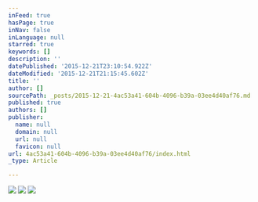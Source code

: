 ```yaml
---
inFeed: true
hasPage: true
inNav: false
inLanguage: null
starred: true
keywords: []
description: ''
datePublished: '2015-12-21T23:10:54.922Z'
dateModified: '2015-12-21T21:15:45.602Z'
title: ''
author: []
sourcePath: _posts/2015-12-21-4ac53a41-604b-4096-b39a-03ee4d40af76.md
published: true
authors: []
publisher:
  name: null
  domain: null
  url: null
  favicon: null
url: 4ac53a41-604b-4096-b39a-03ee4d40af76/index.html
_type: Article

---
```

![](https://the-grid-user-content.s3-us-west-2.amazonaws.com/33c8e3d4-7635-4044-b16a-94b9fba666f7.jpg)
![](https://the-grid-user-content.s3-us-west-2.amazonaws.com/ae6b16d7-4355-4648-b4da-1e41ce482867.jpg)
![](https://the-grid-user-content.s3-us-west-2.amazonaws.com/4d65552a-815b-47f5-ab5b-b6adcb020de7.jpg)